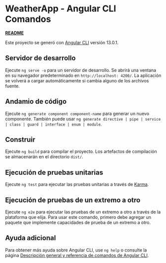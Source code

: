 # WeatherApp - Angular CLI Comandos

**[README](https://github.com/Victorrot44/weatherapp)**

Este proyecto se generó con [Angular CLI](https://github.com/angular/angular-cli) versión 13.0.1.

## Servidor de desarrollo

Ejecute `ng serve -o` para un servidor de desarrollo. Se abrirá una ventana en su navegador predeterminado en `http://localhost: 4200/`. La aplicación se volverá a cargar automáticamente si cambia alguno de los archivos fuente.

## Andamio de código

Ejecute `ng generate component component-name` para generar un nuevo componente. También puede usar `ng generate directive | pipe | service | class | guard | interface | enum | module`.

## Construir

Ejecute `ng build` para compilar el proyecto. Los artefactos de compilación se almacenarán en el directorio `dist/`.

## Ejecución de pruebas unitarias

Ejecute `ng test` para ejecutar las pruebas unitarias a través de [Karma](https://karma-runner.github.io).

## Ejecución de pruebas de un extremo a otro

Ejecute `ng e2e` para ejecutar las pruebas de un extremo a otro a través de la plataforma que elija. Para usar este comando, primero debe agregar un paquete que implemente capacidades de prueba de un extremo a otro.

## Ayuda adicional

Para obtener más ayuda sobre Angular CLI, use `ng help` o consulte la página [Descripción general y referencia de comandos de Angular CLI](https://angular.io/cli).
